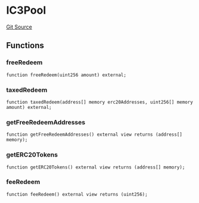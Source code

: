 # IC3Pool
[Git Source](https://github.com/KlimaDAO/klimadao-solidity/blob/29fd912e7e35bfd36ad9c6e57c2a312d3aed3640/src/infinity/interfaces/IC3.sol)


## Functions
### freeRedeem


```solidity
function freeRedeem(uint256 amount) external;
```

### taxedRedeem


```solidity
function taxedRedeem(address[] memory erc20Addresses, uint256[] memory amount) external;
```

### getFreeRedeemAddresses


```solidity
function getFreeRedeemAddresses() external view returns (address[] memory);
```

### getERC20Tokens


```solidity
function getERC20Tokens() external view returns (address[] memory);
```

### feeRedeem


```solidity
function feeRedeem() external view returns (uint256);
```


